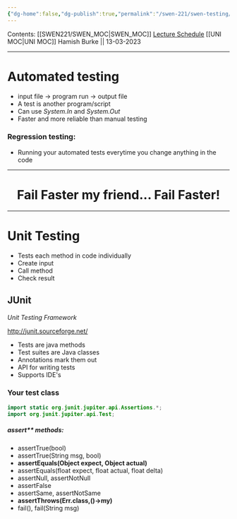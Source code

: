 ```yaml
---
{"dg-home":false,"dg-publish":true,"permalink":"/swen-221/swen-testing/","dgPassFrontmatter":true}
---
```


Contents: [[SWEN221/SWEN_MOC\|SWEN_MOC]]
[Lecture Schedule](https://ecs.wgtn.ac.nz/Courses/SWEN221_2023T1/LectureSchedule)
[[UNI MOC\|UNI MOC]]
Hamish Burke || 13-03-2023
***

# Automated testing
- input file -> program run -> output file
- A test is another program/script
- Can use *System.In* and *System.Out*
- Faster and more reliable than manual testing

### Regression testing:
- Running your automated tests everytime you change anything in the code

***

<h1 align="center">
Fail Faster my friend... Fail Faster!
</h1>

***

# Unit Testing
- Tests each method in code individually
- Create input
- Call method
- Check result


## JUnit
*Unit Testing Framework*

http://junit.sourceforge.net/
- Tests are java methods
- Test suites are Java classes
- Annotations mark them out
- API for writing tests
- Supports IDE's

### Your test class
```java
import static org.junit.jupiter.api.Assertions.*;
import org.junit.jupiter.api.Test;
```
##### assert** methods:
- assertTrue(bool)
- assertTrue(String msg, bool)
- **assertEquals(Object expect, Object actual)**
- assertEquals(float expect, float actual, float delta)
- assertNull, assertNotNull
- assertFalse
- assertSame, assertNotSame
- **assertThrows(Err.class,()->my)**
- fail(), fail(String msg)